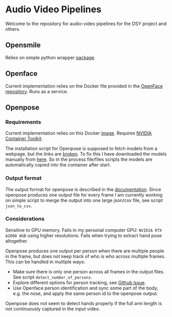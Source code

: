 # Audio Video Pipelines

Welcome to the repository for audio-video pipelines for the DSY project and others. 

## Opensmile 

Relies on simple python wrapper [package](https://pypi.org/project/opensmile/).  

## Openface 

Current implementation relies on the Docker file provided in the [OpenFace repository](https://github.com/TadasBaltrusaitis/OpenFace/wiki/Docker).
Runs as a service. 

## Openpose

### Requirements

Current implementation relies on this Docker [image](https://hub.docker.com/r/d0ckaaa/openpose). 
Requires [NVIDIA Container Toolkit](https://docs.nvidia.com/datacenter/cloud-native/container-toolkit/latest/install-guide.html). 

The installation script for Openpose is supposed to fetch models from a webpage, but the links are [broken](https://github.com/CMU-Perceptual-Computing-Lab/openpose/issues/1602).
To fix this I have downloaded the models manually from [here](https://github.com/CMU-Perceptual-Computing-Lab/openpose/issues/1602#issuecomment-641653411).
So in the process file/files scripts the models are automatically copied into the container after start.

### Output format

The output format for openpose is described in the [documentation](https://cmu-perceptual-computing-lab.github.io/openpose/web/html/doc/md_doc_02_output.html).
Since openpose produces one output file for every frame I am currently working on simple script to merge
the output into one large json/csv file, see script `json_to_csv`.

### Considerations

Sensitive to GPU memory. Fails in my personal computer GPU: `NVIDIA RTX A2000 8GB` using higher resolutions. 
Fails when trying to extract hand pose altogether.

Openpose produces one output per person when there are multiple people in the frame, 
but does not keep track of who is who across multiple frames. This can be handled in multiple ways:

- Make sure there is only one person across all frames in the output files. See script `detect_number_of_persons`.
- Explore different options for person tracking, see [Github issue](https://github.com/CMU-Perceptual-Computing-Lab/openpose/issues/1448).
- Use Openface person identification and sync some part of the body, 
  e.g. the nose, and apply the same person id to the openpose output. 

Openpose does not seem to detect hands properly if the full arm length is not continuously captured in the input video.

